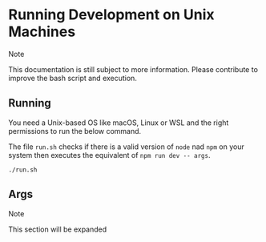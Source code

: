 # Running Development on Unix Machines

> [!NOTE]
> This documentation is still subject to more information. Please contribute to improve the
> bash script and execution.

## Running 

You need a Unix-based OS like macOS, Linux or WSL and the right permissions to run the below
command.

The file `run.sh` checks if there is a valid version of `node` nad `npm` on your system then
executes the equivalent of `npm run dev -- args`.

```shell
./run.sh
```

## Args

> [!NOTE]
> This section will be expanded

